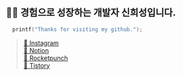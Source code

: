 🧑‍💻 경험으로 성장하는 개발자 <b>신희성</b>입니다.
---
    
```C
  printf("Thanks for visiting my github.");
  ```
    


> [📸 Instagram](https://www.instagram.com/) <br />
> [📄 Notion](https://www.notion.so/8ddc897fb4ac456b902e4b576fa3fe75) <br />
> [🚀 Rocketpunch](https://www.rocketpunch.com/@huise0ng) <br />
> [📒 Tistory](https://huise0ng.tistory.com/) <br />
